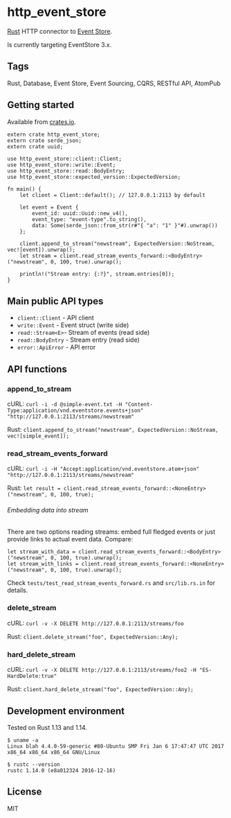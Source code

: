 # http_event_store

[Rust](https://www.rust-lang.org/en-US/) HTTP connector to [Event Store](https://geteventstore.com/).

Is currently targeting EventStore 3.x.

## Tags

Rust, Database, Event Store, Event Sourcing, CQRS, RESTful API, AtomPub
 
## Getting started

Available from [crates.io](https://crates.io/crates/http_event_store).

```
extern crate http_event_store;
extern crate serde_json;
extern crate uuid;

use http_event_store::client::Client;
use http_event_store::write::Event;
use http_event_store::read::BodyEntry;
use http_event_store::expected_version::ExpectedVersion;

fn main() {
    let client = Client::default(); // 127.0.0.1:2113 by default

    let event = Event {
        event_id: uuid::Uuid::new_v4(),
        event_type: "event-type".to_string(),
        data: Some(serde_json::from_str(r#"{ "a": "1" }"#).unwrap())
    };

    client.append_to_stream("newstream", ExpectedVersion::NoStream, vec![event]).unwrap();
    let stream = client.read_stream_events_forward::<BodyEntry>("newstream", 0, 100, true).unwrap();

    println!("Stream entry: {:?}", stream.entries[0]);
}
```

## Main public API types

* `client::Client` - API client
* `write::Event` - Event struct (write side)
* `read::Stream<E>`- Stream of events (read side)
* `read::BodyEntry` - Stream entry (read side)
* `error::ApiError` - API error

## API functions

### append_to_stream

cURL: `curl -i -d @simple-event.txt -H "Content-Type:application/vnd.eventstore.events+json" "http://127.0.0.1:2113/streams/newstream"`

Rust: `client.append_to_stream("newstream", ExpectedVersion::NoStream, vec![simple_event]);`

### read_stream_events_forward

cURL: `curl -i -H "Accept:application/vnd.eventstore.atom+json" "http://127.0.0.1:2113/streams/newstream"`

Rust: `let result = client.read_stream_events_forward::<NoneEntry>("newstream", 0, 100, true);`

###### Embedding data into stream

There are two options reading streams: embed full fledged events or just provide links to actual event data. Compare:
```
let stream_with_data = client.read_stream_events_forward::<BodyEntry>("newstream", 0, 100, true).unwrap();
let stream_with_links = client.read_stream_events_forward::<NoneEntry>("newstream", 0, 100, true).unwrap();

```
 
Check `tests/test_read_stream_events_forward.rs` and `src/lib.rs.in` for details.

### delete_stream

cURL: `curl -v -X DELETE http://127.0.0.1:2113/streams/foo`

Rust: `client.delete_stream("foo", ExpectedVersion::Any);`

### hard_delete_stream

cURL: `curl -v -X DELETE http://127.0.0.1:2113/streams/foo2 -H "ES-HardDelete:true"`

Rust: `client.hard_delete_stream("foo", ExpectedVersion::Any);`

## Development environment

Tested on Rust 1.13 and 1.14.

```
$ uname -a
Linux blah 4.4.0-59-generic #80-Ubuntu SMP Fri Jan 6 17:47:47 UTC 2017 x86_64 x86_64 x86_64 GNU/Linux

$ rustc --version
rustc 1.14.0 (e8a012324 2016-12-16)
```

## License

MIT
